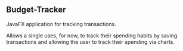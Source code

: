 ## Budget-Tracker
JavaFX application for tracking transactions.

Allows a single uses, for now, to track their spending habits by saving transactions and allowing the user to track their spending via charts.
